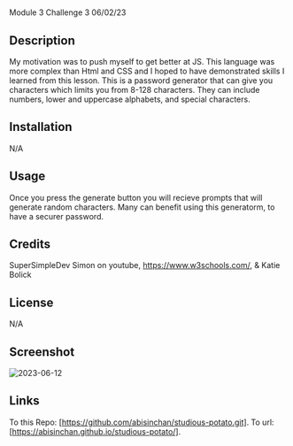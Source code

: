 # <studious-potato>
Module 3 Challenge 3 06/02/23

## Description
My motivation was to push myself to get better at JS. This language was more complex than Html and CSS and I hoped to have demonstrated skills I learned from this lesson. This is a password generator that can give you characters which limits you from 8-128 characters. They can include numbers, lower and uppercase alphabets, and special characters.
## Installation

N/A

## Usage
Once you press the generate button you will recieve prompts that will generate random characters. Many can benefit using this generatorm, to have a securer password. 

## Credits
SuperSimpleDev Simon on youtube,
https://www.w3schools.com/,
& Katie Bolick 

## License
N/A

## Screenshot
![2023-06-12](https://github.com/abisinchan/studious-potato/assets/132783183/82b6e589-1ddd-4302-8cd5-071b95a6ae42)

## Links
To this Repo:
[https://github.com/abisinchan/studious-potato.git].
To url:
[https://abisinchan.github.io/studious-potato/].